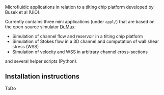 Microfluidic applications in relation to a tilting chip platform
developed by Busek et al (UiO).

Currently contains three mini applications (under `appl/`)
that are based on the open-source simulator [DuMux](https://dumux.org/):

* Simulation of channel flow and reservoir in a tilting chip platform
* Simulation of Stokes flow in a 3D channel and computation of wall shear stress (WSS)
* Simulation of velocity and WSS in arbitrary channel cross-sections

and several helper scripts (Python).

Installation instructions
---------------------------

ToDo

